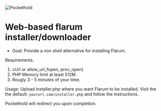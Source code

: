 <img alt="Pockethold" src="https://i.imgur.com/k5tMKCG.png">


# Web-based flarum installer/downloader
* Goal: Provide a non shell alternative for installing Flarum.

Requirements.
1. cUrl or allow_url_fopen, proc_open)
2. PHP Memory limit at least 512M 
3. Rougly 3 - 5 minutes of your time. 

Usage:
Upload installer.php where you want Flarum to be installed. 
Visit the the default: `yoururl.com/installer.php` and follow the instructions. 

Pockethold will redirect you upon completion.
